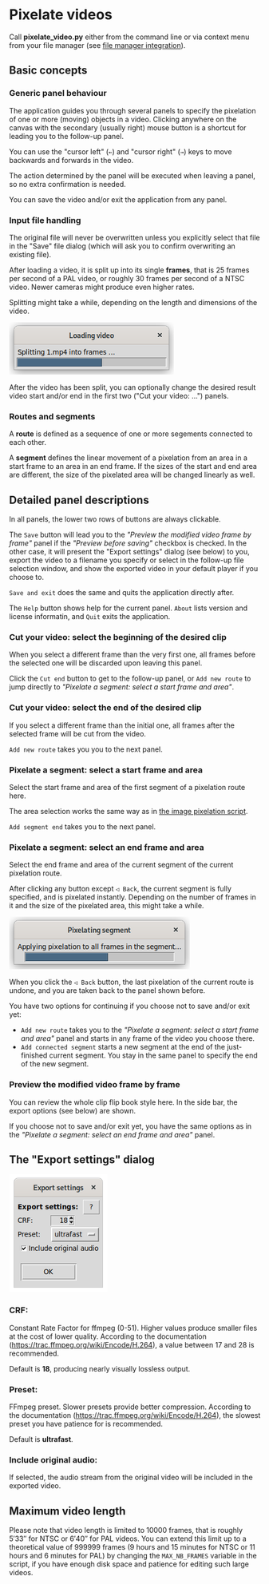 # Pixelate videos

Call **pixelate_video.py** either from the command line or via
context menu from your file manager
(see [file manager integration](./file-manager-integration.md)).

## Basic concepts

### Generic panel behaviour

The application guides you through several panels to specify the pixelation
of one or more (moving) objects in a video.
Clicking anywhere on the canvas with the secondary (usually right) mouse button
is a shortcut for leading you to the follow-up panel.

You can use the "cursor left" (`←`) and "cursor right" (`→`) keys
to move backwards and forwards in the video.

The action determined by the panel will be executed when leaving a panel,
so no extra confirmation is needed.

You can save the video and/or exit the application from any panel.

### Input file handling

The original file will never be overwritten unless you explicitly select that file
in the "Save" file dialog (which will ask you to confirm overwriting an existing file).

After loading a video, it is split up into its single **frames**, that is
25 frames per second of a PAL video, or roughly 30 frames per second of
a NTSC video. Newer cameras might produce even higher rates.

Splitting might take a while, depending on the length and dimensions of the video.

![Progress bar displayed while splitting a video](./video-split.png "Progress bar displayed while splitting a video")

After the video has been split, you can optionally change the desired result
video start and/or end in the first two ("Cut your video: …") panels.

### Routes and segments

A **route** is defined as a sequence of one or more segements connected to each other.

A **segment** defines the linear movement of a pixelation
from an area in a start frame to an area in an end frame.
If the sizes of the start and end area are different, the size of the pixelated
area will be changed linearly as well.

## Detailed panel descriptions

In all panels, the lower two rows of buttons are always clickable.

The `Save` button will lead you to the _"Preview the modified video frame by frame"_
panel if the _"Preview before saving"_ checkbox is checked.
In the other case, it will present the "Export settings" dialog (see below) to you,
export the video to a filename you specify or select in the follow-up
file selection window, and show the exported video in your default player
if you choose to.

`Save and exit` does the same and quits the application directly after.

The `Help` button shows help for the current panel.
`About` lists version and license informatin, and `Quit` exits the application.

### Cut your video: select the beginning of the desired clip

When you select a different frame than the very first one,
all frames before the selected one will be discarded upon leaving this panel.

Click the `Cut end` button to get to the follow-up panel,
or `Add new route` to jump directly to
_"Pixelate a segment: select a start frame and area"_.

### Cut your video: select the end of the desired clip

If you select a different frame than the initial one,
all frames after the selected frame will be cut from the video.

`Add new route` takes you you to the next panel.

### Pixelate a segment: select a start frame and area

Select the start frame and area of the first segment of a pixelation route here.

The area selection works the same way as in [the image pixelation script](./pixelate-images.md).

`Add segment end` takes you to the next panel.

### Pixelate a segment: select an end frame and area

Select the end frame and area of the current segment of the current pixelation route.

After clicking any button except `◁ Back`, the current segment is fully specified,
and is pixelated instantly. Depending on the number of frames in it
and the size of the pixelated area, this might take a while.

![Progress bar displayed while pixelating a segment](./video-pixelating-segment.png "Progress bar displayed while pixelating a segment]")

When you click the `◁ Back` button, the last pixelation of the current route is undone,
and you are taken back to the panel shown before.

You have two options for continuing if you choose not to save and/or exit yet:
* `Add new route` takes you to the _"Pixelate a segment: select a start frame and area"_
  panel and starts in any frame of the video you choose there.
* `Add connected segment` starts a new segment at the end of the just-finished current segment.
  You stay in the same panel to specify the end of the new segment.

### Preview the modified video frame by frame

You can review the whole clip flip book style here.
In the side bar, the export options (see below) are shown.

If you choose not to save and/or exit yet, you have the same options as in the
_"Pixelate a segment: select an end frame and area"_ panel.

## The "Export settings" dialog

![Export settings dialog](./video-export-settings.png "Export settings dialog")

### CRF:

Constant Rate Factor for ffmpeg (0-51).
Higher values produce smaller files at the cost of lower quality.
According to the documentation (https://trac.ffmpeg.org/wiki/Encode/H.264),
a value between 17 and 28 is recommended.

Default is **18**, producing nearly visually lossless output.

### Preset:

FFmpeg preset. Slower presets provide better compression.
According to the documentation (https://trac.ffmpeg.org/wiki/Encode/H.264),
the slowest preset you have patience for is recommended.

Default is **ultrafast**.

### Include original audio:

If selected, the audio stream from the original video
will be included in the exported video.

## Maximum video length

Please note that video length is limited to 10000 frames, that is roughly
5′33″ for NTSC or 6′40″ for PAL videos.
You can extend this limit up to a theoretical value of 999999 frames
(9 hours and 15 minutes for NTSC or 11 hours and 6 minutes for PAL)
by changing the `MAX_NB_FRAMES` variable in the script,
if you have enough disk space and patience for editing such large videos.
